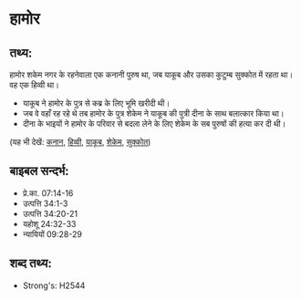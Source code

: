 # हामोर #

## तथ्य: ##

हामोर शकेम नगर के रहनेवाला एक कनानी पुरुष था, जब याकूब और उसका कुटुम्ब सुक्कोत में रहता था। वह एक हिव्वी था।

* याकूब ने हामोर के पुत्र से कब्र के लिए भूमि खरीदी थी।
* जब वे वहाँ रह रहे थे तब हामोर के पुत्र शेकेम ने याकूब की पुत्री दीना के साथ बलात्कार किया था।
* दीना के भाइयों ने हामोर के परिवार से बदला लेने के लिए शेकेम के सब पुरुषों की हत्या कर दी थी।

(यह भी देखें: [कनान](../canaan.md), [हिव्वी](../hivite.md), [याकूब](../jacob.md), [शेकेम](../shechem.md), [सुक्कोत](../succoth.md))

## बाइबल सन्दर्भ: ##

* प्रे.का. 07:14-16
* उत्पत्ति 34:1-3
* उत्पत्ति 34:20-21
* यहोशू 24:32-33
* न्यायियों 09:28-29

## शब्द तथ्य: ##

* Strong's: H2544
